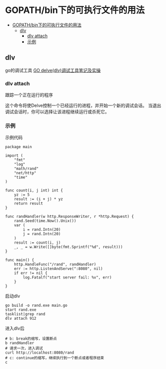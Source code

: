 # GOPATH/bin下的可执行文件的用法

<!-- GFM-TOC -->
* [GOPATH/bin下的可执行文件的用法](#GOPATH/bin下的可执行文件的用法)
    * [dlv](#dlv)
        * [dlv attach](#dlv-attach)
        * [示例](#示例)
<!-- GFM-TOC -->

## dlv
go的调试工具
[GO delve(dlv)调试工具笔记及实操](https://zhuanlan.zhihu.com/p/425645473)

### dlv attach
跟踪一个正在运行的程序

这个命令将使Delve控制一个已经运行的进程，并开始一个新的调试会话。 当退出调试会话时，你可以选择让该进程继续运行或杀死它。

### 示例

示例代码

```
package main

import (
	"fmt"
	"log"
	"math/rand"
	"net/http"
	"time"
)

func count(i, j int) int {
	yz := 5
	result := (i + j) * yz
	return result
}

func randHandler(w http.ResponseWriter, r *http.Request) {
	rand.Seed(time.Now().Unix())
	var (
		i = rand.Intn(20)
		j = rand.Intn(20)
	)
	result := count(i, j)
	_, _ = w.Write([]byte(fmt.Sprintf("%d", result)))
}

func main() {
	http.HandleFunc("/rand", randHandler)
	err := http.ListenAndServe(":8080", nil)
	if err != nil {
		log.Fatalf("start server fail: %v", err)
	}
}
```

启动dlv

```
go build -o rand.exe main.go
start rand.exe
tasklist|grep rand
dlv attach 912
```

进入dlv后

```
# b: break的缩写，设置断点
b randHandler
# 请求一次，进入调试
curl http://localhost:8080/rand
# c: continue的缩写，继续执行到一个断点或者程序结束
c
```
